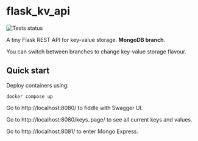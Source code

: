 # flask_kv_api

![Tests status](https://github.com/still-coding/flask_kv_api/actions/workflows/python-test.yml/badge.svg?branch=mongodb)

A tiny Flask REST API for key-value storage. **MongoDB branch**.

You can switch between branches to change key-value storage flavour.

## Quick start

Deploy containers using:

```shell
docker compose up
```

Go to http://localhost:8080/ to fiddle with Swagger UI.

Go to http://localhost:8080/keys_page/ to see all current keys and values.

Go to http://localhost:8081/ to enter Mongo Express.